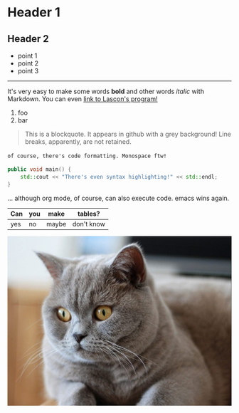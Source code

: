 # Header 1
## Header 2
- point 1
- point 2
- point 3

---

It's very easy to make some words **bold** and other words *italic* with Markdown. 
You can even [link to Lascon's program!](http://sisne.org/lascon-vii/program/?lang=en)

1. foo
1. bar

> This is a blockquote.
> It appears in github with a grey background!
> Line breaks, apparently, are not retained.

`of course, there's code formatting. Monospace ftw!`

```C++
public void main() {
	std::cout << "There's even syntax highlighting!" << std::endl;
}
```
... although org mode, of course, can also execute code. emacs wins again.

Can | you | make | tables?
--- | --- | ---- | -------
yes | no | maybe | don't know

![Nothing on the internet is complete without cats](cat.jpg)

<!-- This is a comment. -->
<!-- :tag1: -->

